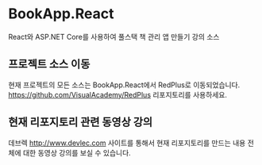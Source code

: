 # BookApp.React
React와 ASP.NET Core를 사용하여 풀스택 책 관리 앱 만들기 강의 소스

## 프로젝트 소스 이동
현재 프로젝트의 모든 소스는 BookApp.React에서 RedPlus로 이동되었습니다.
https://github.com/VisualAcademy/RedPlus 리포지토리를 사용하세요.

## 현재 리포지토리 관련 동영상 강의

데브렉 http://www.devlec.com 사이트를 통해서 현재 리포지토리를 만드는 내용 전체에 대한 동영상 강의를 보실 수 있습니다.
